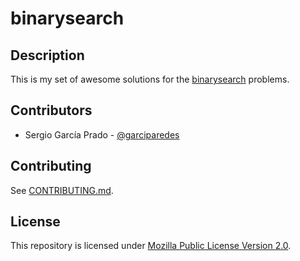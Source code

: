# binarysearch

## Description

This is my set of awesome solutions for the [binarysearch](https://binarysearch.com/) problems.

## Contributors

  * Sergio García Prado - [@garciparedes](http://garciparedes.me)

## Contributing

See [CONTRIBUTING.md](CONTRIBUTING.md).

## License

This repository is licensed under [Mozilla Public License Version 2.0](LICENSE).
